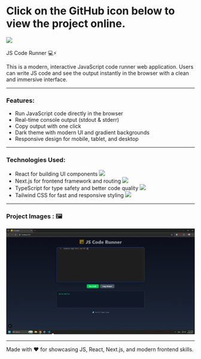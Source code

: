 <div>
  <h1>Click on the GitHub icon below to view the project online.</h1>
  <a href="https://your-username.github.io/js-code-runner/">
    <img src="https://img.shields.io/badge/github-%23121011.svg?style=for-the-badge&logo=github&logoColor=white"/>
  </a>
</div>

JS Code Runner 💻⚡

This is a modern, interactive JavaScript code runner web application. Users can write JS code and see the output instantly in the browser with a clean and immersive interface.

---

### Features:
<ul>
  <li>Run JavaScript code directly in the browser</li>
  <li>Real-time console output (stdout & stderr)</li>
  <li>Copy output with one click</li>
  <li>Dark theme with modern UI and gradient backgrounds</li>
  <li>Responsive design for mobile, tablet, and desktop</li>
</ul>

---

### Technologies Used:
<ul>
  <li>
    React for building UI components 
    <img width='20px' src='https://skillicons.dev/icons?i=react'>
  </li>
  <li>
    Next.js for frontend framework and routing
    <img width='20px' src='https://skillicons.dev/icons?i=next'>
  </li>
  <li>
    TypeScript for type safety and better code quality
    <img width='20px' src='https://skillicons.dev/icons?i=typescript'>
  </li>
  <li>
    Tailwind CSS for fast and responsive styling
    <img width='20px' src='https://skillicons.dev/icons?i=tailwindcss'>
  </li>
</ul>

---

### Project Images : 🖼️
<div align="center">
  <img src="/pic1.png" width="700px" />
</div>

---

Made with ❤️ for showcasing JS, React, Next.js, and modern frontend skills.
